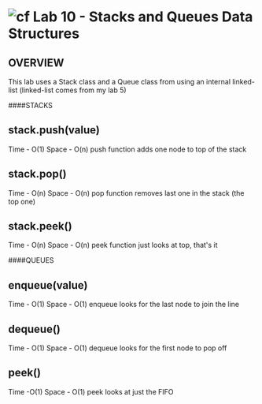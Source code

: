 ![cf](http://i.imgur.com/7v5ASc8.png) Lab 10 - Stacks and Queues Data Structures
====

## OVERVIEW
This lab uses a Stack class and a Queue class from using an internal linked-list (linked-list comes from my lab 5)

####STACKS
##  stack.push(value)
Time - O(1) Space - O(n)
push function adds one node to top of the stack
##  stack.pop()
Time - O(n) Space - O(n)
pop function removes last one in the stack (the top one)
##  stack.peek()
Time - O(n) Space - O(n)
peek function just looks at top, that's it

####QUEUES  
##  enqueue(value)  
Time - O(1) Space - O(1)
enqueue looks for the last node to join the line 
##  dequeue()  
Time - O(1) Space - O(1)
dequeue looks for the first node to pop off
##  peek()  
Time -O(1) Space - O(1)
peek looks at just the FIFO 